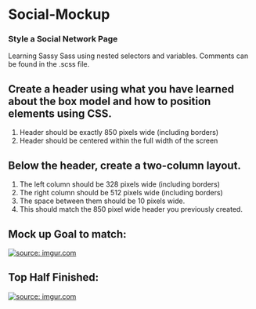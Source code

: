 # Social-Mockup
### Style a Social Network Page
Learning Sassy Sass using nested selectors and variables.
Comments can be found in the .scss file.
 




## Create a header using what you have learned about the box model and how to position elements using CSS. 

1. Header should be exactly 850 pixels wide (including borders)
2. Header should be centered within the full width of the screen

## Below the header, create a two-column layout. 

1. The left column should be 328 pixels wide (including borders)
2. The right column should be 512 pixels wide (including borders)
3. The space between them should be 10 pixels wide.
4. This should match the 850 pixel wide header you previously created.


## Mock up Goal to match:
<a href="https://imgur.com/PKAE7L2"><img src="https://i.imgur.com/PKAE7L2.png" title="source: imgur.com" /></a>

## Top Half Finished:
<a href="https://imgur.com/Lh6WAyJ"><img src="https://i.imgur.com/Lh6WAyJ.png" title="source: imgur.com" /></a>
